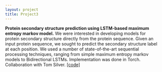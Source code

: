 ```yaml
---
layout: project
title: Project3
---
```

**Protein secondary structure prediction using LSTM-based maximum entropy markov model.**
	We were interested in developing models for protein secondary structure directly from the protein sequence. Given an input protein sequence, we sought to predict the secondary structure label at each position. We used a number of state-of-the-art sequential processing techniques, ranging from simple maximum entropy markov models to Bidirectional LSTMs. Implementation was done in Torch. Collaboration with Tom Silver. [[code]](https://github.com/ankitvgupta/CS287assignments/tree/master/finalproject)